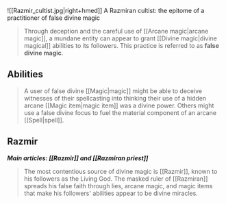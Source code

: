 ![[Razmir_cultist.jpg|right+hmed]] 
 A Razmiran cultist: the epitome of a practitioner of false divine magic
> Through deception and the careful use of [[Arcane magic|arcane magic]], a mundane entity can appear to grant [[Divine magic|divine magical]] abilities to its followers. This practice is referred to as **false divine magic**.


## Abilities

> A user of false divine [[Magic|magic]] might be able to deceive witnesses of their spellcasting into thinking their use of a hidden arcane [[Magic item|magic item]] was a divine power. Others might use a false divine focus to fuel the material component of an arcane [[Spell|spell]].


## Razmir

***Main articles: [[Razmir]] and [[Razmiran priest]]***
> The most contentious source of divine magic is [[Razmir]], known to his followers as the Living God. The masked ruler of [[Razmiran]] spreads his false faith through lies, arcane magic, and magic items that make his followers' abilities appear to be divine miracles.








